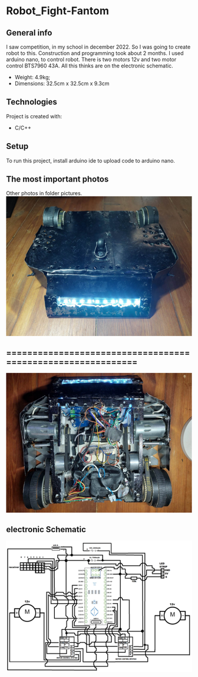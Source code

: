 # Robot_Fight-Fantom
## General info
 I saw competition, in my school in december 2022. So I was going to create robot to this. Construction and programming took about 2 months.
 I used arduino nano, to control robot. There is two motors 12v and two motor control BTS7960 43A. All this thinks are on the electronic schematic.
 - Weight: 4.9kg; 
 - Dimensions: 32.5cm x 32.5cm x 9.3cm
	
## Technologies
Project is created with:
* C/C++
 
## Setup
To run this project, install arduino ide to upload code to arduino nano.

## The most important photos
Other photos in folder pictures.
![tekst alternatywny](pictures/341078235_267856845599026_7682846983208996122_n.jpg)
## ============================================================
![tekst alternatywny](pictures/344221192_227279126572698_2244062051989150940_n.jpg)

## electronic Schematic

![tekst alternatywny](pictures/schematic.png)
